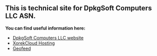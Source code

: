 ## This is technical site for DpkgSoft Computers LLC ASN.

**You can find useful information here:**

* [DpkgSoft Computers LLC website](https://dpkgsoft.ru/)
* [XorekCloud Hosting](https://xorek.cloud/)
* [Geofeed](https://geofeed.as199868.net)
